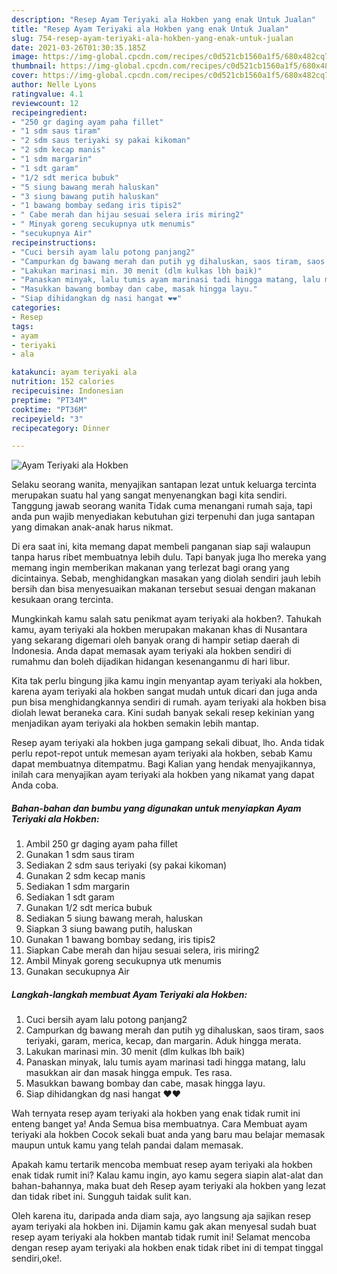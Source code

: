 ```yaml
---
description: "Resep Ayam Teriyaki ala Hokben yang enak Untuk Jualan"
title: "Resep Ayam Teriyaki ala Hokben yang enak Untuk Jualan"
slug: 754-resep-ayam-teriyaki-ala-hokben-yang-enak-untuk-jualan
date: 2021-03-26T01:30:35.185Z
image: https://img-global.cpcdn.com/recipes/c0d521cb1560a1f5/680x482cq70/ayam-teriyaki-ala-hokben-foto-resep-utama.jpg
thumbnail: https://img-global.cpcdn.com/recipes/c0d521cb1560a1f5/680x482cq70/ayam-teriyaki-ala-hokben-foto-resep-utama.jpg
cover: https://img-global.cpcdn.com/recipes/c0d521cb1560a1f5/680x482cq70/ayam-teriyaki-ala-hokben-foto-resep-utama.jpg
author: Nelle Lyons
ratingvalue: 4.1
reviewcount: 12
recipeingredient:
- "250 gr daging ayam paha fillet"
- "1 sdm saus tiram"
- "2 sdm saus teriyaki sy pakai kikoman"
- "2 sdm kecap manis"
- "1 sdm margarin"
- "1 sdt garam"
- "1/2 sdt merica bubuk"
- "5 siung bawang merah haluskan"
- "3 siung bawang putih haluskan"
- "1 bawang bombay sedang iris tipis2"
- " Cabe merah dan hijau sesuai selera iris miring2"
- " Minyak goreng secukupnya utk menumis"
- "secukupnya Air"
recipeinstructions:
- "Cuci bersih ayam lalu potong panjang2"
- "Campurkan dg bawang merah dan putih yg dihaluskan, saos tiram, saos teriyaki, garam, merica, kecap, dan margarin. Aduk hingga merata."
- "Lakukan marinasi min. 30 menit (dlm kulkas lbh baik)"
- "Panaskan minyak, lalu tumis ayam marinasi tadi hingga matang, lalu masukkan air dan masak hingga empuk. Tes rasa."
- "Masukkan bawang bombay dan cabe, masak hingga layu."
- "Siap dihidangkan dg nasi hangat ❤️❤️"
categories:
- Resep
tags:
- ayam
- teriyaki
- ala

katakunci: ayam teriyaki ala 
nutrition: 152 calories
recipecuisine: Indonesian
preptime: "PT34M"
cooktime: "PT36M"
recipeyield: "3"
recipecategory: Dinner

---
```



![Ayam Teriyaki ala Hokben](https://img-global.cpcdn.com/recipes/c0d521cb1560a1f5/680x482cq70/ayam-teriyaki-ala-hokben-foto-resep-utama.jpg)

Selaku seorang wanita, menyajikan santapan lezat untuk keluarga tercinta merupakan suatu hal yang sangat menyenangkan bagi kita sendiri. Tanggung jawab seorang  wanita Tidak cuma menangani rumah saja, tapi anda pun wajib menyediakan kebutuhan gizi terpenuhi dan juga santapan yang dimakan anak-anak harus nikmat.

Di era  saat ini, kita memang dapat membeli panganan siap saji walaupun tanpa harus ribet membuatnya lebih dulu. Tapi banyak juga lho mereka yang memang ingin memberikan makanan yang terlezat bagi orang yang dicintainya. Sebab, menghidangkan masakan yang diolah sendiri jauh lebih bersih dan bisa menyesuaikan makanan tersebut sesuai dengan makanan kesukaan orang tercinta. 



Mungkinkah kamu salah satu penikmat ayam teriyaki ala hokben?. Tahukah kamu, ayam teriyaki ala hokben merupakan makanan khas di Nusantara yang sekarang digemari oleh banyak orang di hampir setiap daerah di Indonesia. Anda dapat memasak ayam teriyaki ala hokben sendiri di rumahmu dan boleh dijadikan hidangan kesenanganmu di hari libur.

Kita tak perlu bingung jika kamu ingin menyantap ayam teriyaki ala hokben, karena ayam teriyaki ala hokben sangat mudah untuk dicari dan juga anda pun bisa menghidangkannya sendiri di rumah. ayam teriyaki ala hokben bisa diolah lewat beraneka cara. Kini sudah banyak sekali resep kekinian yang menjadikan ayam teriyaki ala hokben semakin lebih mantap.

Resep ayam teriyaki ala hokben juga gampang sekali dibuat, lho. Anda tidak perlu repot-repot untuk memesan ayam teriyaki ala hokben, sebab Kamu dapat membuatnya ditempatmu. Bagi Kalian yang hendak menyajikannya, inilah cara menyajikan ayam teriyaki ala hokben yang nikamat yang dapat Anda coba.

<!--inarticleads1-->

##### Bahan-bahan dan bumbu yang digunakan untuk menyiapkan Ayam Teriyaki ala Hokben:

1. Ambil 250 gr daging ayam paha fillet
1. Gunakan 1 sdm saus tiram
1. Sediakan 2 sdm saus teriyaki (sy pakai kikoman)
1. Gunakan 2 sdm kecap manis
1. Sediakan 1 sdm margarin
1. Sediakan 1 sdt garam
1. Gunakan 1/2 sdt merica bubuk
1. Sediakan 5 siung bawang merah, haluskan
1. Siapkan 3 siung bawang putih, haluskan
1. Gunakan 1 bawang bombay sedang, iris tipis2
1. Siapkan  Cabe merah dan hijau sesuai selera, iris miring2
1. Ambil  Minyak goreng secukupnya utk menumis
1. Gunakan secukupnya Air




<!--inarticleads2-->

##### Langkah-langkah membuat Ayam Teriyaki ala Hokben:

1. Cuci bersih ayam lalu potong panjang2
1. Campurkan dg bawang merah dan putih yg dihaluskan, saos tiram, saos teriyaki, garam, merica, kecap, dan margarin. Aduk hingga merata.
1. Lakukan marinasi min. 30 menit (dlm kulkas lbh baik)
1. Panaskan minyak, lalu tumis ayam marinasi tadi hingga matang, lalu masukkan air dan masak hingga empuk. Tes rasa.
1. Masukkan bawang bombay dan cabe, masak hingga layu.
1. Siap dihidangkan dg nasi hangat ❤️❤️




Wah ternyata resep ayam teriyaki ala hokben yang enak tidak rumit ini enteng banget ya! Anda Semua bisa membuatnya. Cara Membuat ayam teriyaki ala hokben Cocok sekali buat anda yang baru mau belajar memasak maupun untuk kamu yang telah pandai dalam memasak.

Apakah kamu tertarik mencoba membuat resep ayam teriyaki ala hokben enak tidak rumit ini? Kalau kamu ingin, ayo kamu segera siapin alat-alat dan bahan-bahannya, maka buat deh Resep ayam teriyaki ala hokben yang lezat dan tidak ribet ini. Sungguh taidak sulit kan. 

Oleh karena itu, daripada anda diam saja, ayo langsung aja sajikan resep ayam teriyaki ala hokben ini. Dijamin kamu gak akan menyesal sudah buat resep ayam teriyaki ala hokben mantab tidak rumit ini! Selamat mencoba dengan resep ayam teriyaki ala hokben enak tidak ribet ini di tempat tinggal sendiri,oke!.

